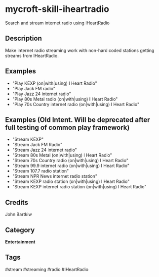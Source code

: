 # mycroft-skill-iheartradio
Search and stream internet radio using IHeartRadio

## Description
Make internet radio streaming work with non-hard coded stations getting streams from IHeartRadio.

## Examples
* "Play KEXP (on|with|using) I Heart Radio"
* "Play Jack FM radio"
* "Play Jazz 24 internet radio"
* "Play 80s Metal radio (on|with|using) I Heart Radio"
* "Play 70s Country internet radio (on|with|using) I Heart Radio"

## Examples (Old Intent. Will be deprecated after full testing of common play framework)
* "Stream KEXP"
* "Stream Jack FM Radio"
* "Stream Jazz 24 internet radio"
* "Stream 80s Metal (on|with|using) I Heart Radio"
* "Stream 70s Country radio (on|with|using) I Heart Radio"
* "Stream 99.9 internet radio (on|with|using) I Heart Radio"
* "Stream 107.7 radio station"
* "Stream NPR News internet radio station"
* "Stream KEXP radio station (on|with|using) I Heart Radio"
* "Stream KEXP internet radio station (on|with|using) I Heart Radio"

## Credits
John Bartkiw

## Category
**Entertainment**

## Tags
#stream
#streaming
#radio
#IHeartRadio
